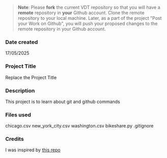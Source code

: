 >**Note**: Please **fork** the current VDT repository so that you will have a **remote** repository in **your** Github account. Clone the remote repository to your local machine. Later, as a part of the project "Post your Work on Github", you will push your proposed changes to the remote repository in your Github account.

### Date created
17/05/2025

### Project Title
Replace the Project Title

### Description
This project is to learn about git and github commands

### Files used
chicago.csv
new_york_city.csv
washington.csv
bikeshare.py
.gitignore

### Credits
I was inspired by [this repo](https://github.com/miennt17/vdt_github)
